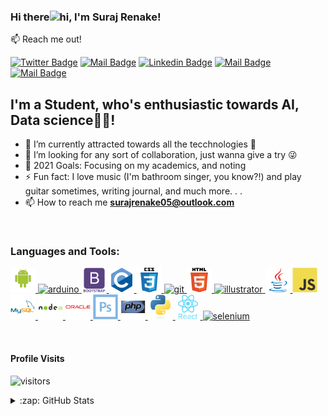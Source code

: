  ### Hi there<img src="https://user-images.githubusercontent.com/1303154/88677602-1635ba80-d120-11ea-84d8-d263ba5fc3c0.gif" width="28px" alt="hi">, I'm Suraj Renake!

:mailbox: Reach me out!

[![Twitter Badge](https://img.shields.io/badge/-@surajrenake05-1ca0f1?style=flat&labelColor=1ca0f1&logo=twitter&logoColor=white&link=https://twitter.com/surajrenake "LinkedIn->Suraj Renake")](https://twitter.com/surajrenake05) 
[![Mail Badge](https://img.shields.io/badge/-SurajRenake-e74c3c?style=flat&labelColor=e74c3c&logo=youtube&logoColor=white "YouTube-> nothing to look for! ;)")](https://www.youtube.com/channel/UC5IUVc1UQjaLWm0TOrRvHMQ)
[![Linkedin Badge](https://img.shields.io/badge/-Suraj-0e76a8?style=flat&labelColor=0e76a8&logo=linkedin&logoColor=white)](https://www.linkedin.com/in/suraj-renake-90a64a126/ "LinkedIn->Suraj Renake") 
[![Mail Badge](https://img.shields.io/badge/-@suraj_sr05-e84393?style=flat&labelColor=e84393&logo=instagram&logoColor=white "Instagram->Suraj Renake(just personal things. . . ;))")](https://instagram.com/suraj_sr05) 
[![Mail Badge](https://img.shields.io/badge/-surajrenake05@outlook.com-3D9AC8?style=flat&labelColor=3D9AC8&logo=gmail&logoColor=white "Mail me..!")](mailto:surajrenake05@outlook.com)

## I'm a Student, who's enthusiastic towards AI, Data science👨‍💻!

- 🌱 I’m currently attracted towards all the tecchnologies 🤣
- 👯 I’m looking for any sort of collaboration, just wanna give a try 😜
- 🥅 2021 Goals: Focusing on my academics, and noting 
- ⚡ Fun fact: I love music (I'm bathroom singer, you know?!) and play guitar sometimes, writing journal, and much more. . . 
- 📫 How to reach me **surajrenake05@outlook.com**


<br />

<h3 align="left">Languages and Tools:</h3>
<p align="left"> <a href="https://developer.android.com" target="_blank"> <img src="https://raw.githubusercontent.com/devicons/devicon/master/icons/android/android-original-wordmark.svg" alt="android" width="40" height="40"/> </a> <a href="https://www.arduino.cc/" target="_blank"> <img src="https://cdn.worldvectorlogo.com/logos/arduino-1.svg" alt="arduino" width="40" height="40"/> </a> <a href="https://getbootstrap.com" target="_blank"> <img src="https://raw.githubusercontent.com/devicons/devicon/master/icons/bootstrap/bootstrap-plain-wordmark.svg" alt="bootstrap" width="40" height="40"/> </a> <a href="https://www.cprogramming.com/" target="_blank"> <img src="https://raw.githubusercontent.com/devicons/devicon/master/icons/c/c-original.svg" alt="c" width="40" height="40"/> </a> <a href="https://www.w3schools.com/css/" target="_blank"> <img src="https://raw.githubusercontent.com/devicons/devicon/master/icons/css3/css3-original-wordmark.svg" alt="css3" width="40" height="40"/> </a> <a href="https://git-scm.com/" target="_blank"> <img src="https://www.vectorlogo.zone/logos/git-scm/git-scm-icon.svg" alt="git" width="40" height="40"/> </a> <a href="https://www.w3.org/html/" target="_blank"> <img src="https://raw.githubusercontent.com/devicons/devicon/master/icons/html5/html5-original-wordmark.svg" alt="html5" width="40" height="40"/> </a> <a href="https://www.adobe.com/in/products/illustrator.html" target="_blank"> <img src="https://www.vectorlogo.zone/logos/adobe_illustrator/adobe_illustrator-icon.svg" alt="illustrator" width="40" height="40"/> </a> <a href="https://www.java.com" target="_blank"> <img src="https://raw.githubusercontent.com/devicons/devicon/master/icons/java/java-original.svg" alt="java" width="40" height="40"/> </a> <a href="https://developer.mozilla.org/en-US/docs/Web/JavaScript" target="_blank"> <img src="https://raw.githubusercontent.com/devicons/devicon/master/icons/javascript/javascript-original.svg" alt="javascript" width="40" height="40"/> </a> <a href="https://www.mysql.com/" target="_blank"> <img src="https://raw.githubusercontent.com/devicons/devicon/master/icons/mysql/mysql-original-wordmark.svg" alt="mysql" width="40" height="40"/> </a> <a href="https://nodejs.org" target="_blank"> <img src="https://raw.githubusercontent.com/devicons/devicon/master/icons/nodejs/nodejs-original-wordmark.svg" alt="nodejs" width="40" height="40"/> </a> <a href="https://www.oracle.com/" target="_blank"> <img src="https://raw.githubusercontent.com/devicons/devicon/master/icons/oracle/oracle-original.svg" alt="oracle" width="40" height="40"/> </a> <a href="https://www.photoshop.com/en" target="_blank"> <img src="https://raw.githubusercontent.com/devicons/devicon/master/icons/photoshop/photoshop-line.svg" alt="photoshop" width="40" height="40"/> </a> <a href="https://www.php.net" target="_blank"> <img src="https://raw.githubusercontent.com/devicons/devicon/master/icons/php/php-original.svg" alt="php" width="40" height="40"/> </a> <a href="https://www.python.org" target="_blank"> <img src="https://raw.githubusercontent.com/devicons/devicon/master/icons/python/python-original.svg" alt="python" width="40" height="40"/> </a> <a href="https://reactjs.org/" target="_blank"> <img src="https://raw.githubusercontent.com/devicons/devicon/master/icons/react/react-original-wordmark.svg" alt="react" width="40" height="40"/> </a> <a href="https://www.selenium.dev" target="_blank"> <img src="https://raw.githubusercontent.com/detain/svg-logos/780f25886640cef088af994181646db2f6b1a3f8/svg/selenium-logo.svg" alt="selenium" width="40" height="40"/> </a> </p>

<br />

#### Profile Visits 

![visitors](https://visitor-badge.glitch.me/badge?page_id=surajrenake.surajrenake)

<details>
  <summary>:zap: GitHub Stats</summary>

  ![Suraj's github stats](https://github-readme-stats.vercel.app/api?username=surajrenake&count_private=true&theme=tokyonight&hide=contribs,prs)

</details>

[twitter]: https://twitter.com/surajrenake05
[youtube]: https://www.youtube.com/channel/UC5IUVc1UQjaLWm0TOrRvHMQ
[instagram]: https://instagram.com/suraj_sr05
[linkedin]: https://linkedin.com/in/suraj-renake-90a64a126
